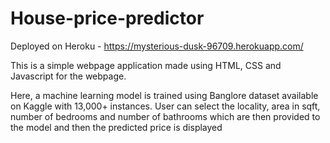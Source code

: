 # House-price-predictor
Deployed on Heroku - https://mysterious-dusk-96709.herokuapp.com/

This is a simple webpage application made using HTML, CSS and Javascript for the webpage.

Here, a machine learning model is trained using Banglore dataset available on Kaggle with 13,000+ instances.
User can select the locality, area in sqft, number of bedrooms and number of bathrooms which are then provided to the model and then the predicted price is displayed

